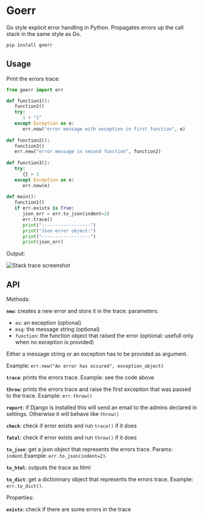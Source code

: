 # Goerr

Go style explicit error handling in Python. Propagates errors up the call stack in the same style as Go.

   ```bash
   pip install goerr
   ```

## Usage

Print the errors trace:

   ```python
   from goerr import err
   
   def function1():
      function2()
      try:
         1 + "1"
      except Exception as e:
         err.new("error message with exception in first function", e)
    
   def function2():
      function3()
      err.new("error message in second function", function2)
      
   def function3():
      try:
         {} > 1
      except Exception as e:
         err.new(e)
      
   def main():
      function1()
      if err.exists is True:
         json_err = err.to_json(indent=2)
         err.trace()
         print("------------------")
         print("Json error object:")
         print("------------------")
         print(json_err)
   ```

Output:

![Stack trace screenshot](https://raw.github.com/synw/goerr/master/docs/img/output.png)

## API

Methods:

**`new`**: creates a new error and store it in the trace: parameters: 

- `ex`: an exception (optional)
- `msg`: the message string (optional)
- `function`: the function object that raised the error (optional: usefull only when no exception is provided) 

Either a message string or an exception has to be provided as argument.

Example: `err.new("An error has occured", exception_object)`

**`trace`**: prints the errors trace. Example: see the code above

**`throw`**: prints the errors trace and raise the first exception that was passed to the trace. Example: `err.throw()`

**`report`**: if Django is installed this will send an email to the admins declared in settings. Otherwise it will
behave like `throw()`

**`check`**: check if error exists and run `trace()` if it does

**`fatal`**: check if error exists and run `throw()` if it does

**`to_json`**: get a json object that represents the errors trace. Params: `indent`.Example: `err.to_json(indent=2)`.

**`to_html`**: outputs the trace as html

**`to_dict`**: get a dictionnary object that represents the errors trace. Example: `err.to_dict()`.

Properties:

**`exists`**: check if there are some errors in the trace
